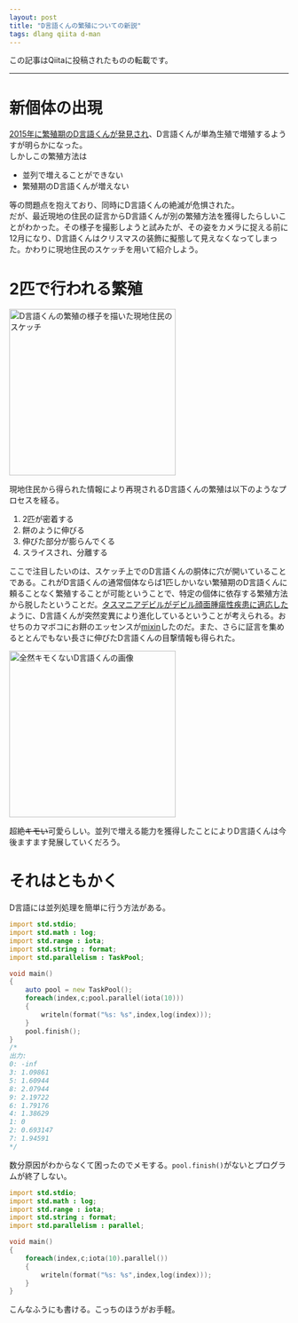 ```yaml
---
layout: post
title: "D言語くんの繁殖についての新説"
tags: dlang qiita d-man
---
```

この記事はQiitaに投稿されたものの転載です。

---
# 新個体の出現
[2015年に繁殖期のD言語くんが発見され](http://qiita.com/gobori/items/821e6d8219033c4f68a8)、D言語くんが単為生殖で増殖するようすが明らかになった。  
しかしこの繁殖方法は

 - 並列で増えることができない
 - 繁殖期のD言語くんが増えない

等の問題点を抱えており、同時にD言語くんの絶滅が危惧された。  
だが、最近現地の住民の証言からD言語くんが別の繁殖方法を獲得したらしいことがわかった。その様子を撮影しようと試みたが、その姿をカメラに捉える前に12月になり、D言語くんはクリスマスの装飾に擬態して見えなくなってしまった。かわりに現地住民のスケッチを用いて紹介しよう。

# 2匹で行われる繁殖

<img width="300" alt="D言語くんの繁殖の様子を描いた現地住民のスケッチ" src="{{ site.url }}/assets/qiita/0/57768/988704a5-d033-c1f4-027a-c34db4569659.png">

現地住民から得られた情報により再現されるD言語くんの繁殖は以下のようなプロセスを経る。

 1. 2匹が密着する
 2. 餅のように伸びる
 3. 伸びた部分が膨らんでくる
 4. スライスされ、分離する

ここで注目したいのは、スケッチ上でのD言語くんの胴体に穴が開いていることである。これがD言語くんの通常個体ならば1匹しかいない繁殖期のD言語くんに頼ることなく繁殖することが可能ということで、特定の個体に依存する繁殖方法から脱したということだ。[タスマニアデビルがデビル顔面腫瘍性疾患に適応した](http://natgeo.nikkeibp.co.jp/atcl/news/15/a/122100054/)ように、D言語くんが突然変異により進化しているということが考えられる。おせちのカマボコにお餅のエッセンスが[mixin](http://dlang.org/spec/template-mixin.html)したのだ。また、さらに証言を集めるととんでもない長さに伸びたD言語くんの目撃情報も得られた。

<img width="300" alt="全然キモくないD言語くんの画像" src="{{ site.url }}/assets/qiita/0/57768/c758aa79-fcc8-9f13-2a52-554e43f7b34f.png">

超絶~~キモい~~可愛らしい。並列で増える能力を獲得したことによりD言語くんは今後ますます発展していくだろう。

# それはともかく

D言語には並列処理を簡単に行う方法がある。

```d
import std.stdio;
import std.math : log;
import std.range : iota;
import std.string : format;
import std.parallelism : TaskPool;

void main()
{
    auto pool = new TaskPool();
    foreach(index,c;pool.parallel(iota(10)))
    {
        writeln(format("%s: %s",index,log(index)));
    }
    pool.finish();
}
/*
出力:
0: -inf
3: 1.09861
5: 1.60944
8: 2.07944
9: 2.19722
6: 1.79176
4: 1.38629
1: 0
2: 0.693147
7: 1.94591
*/
```

数分原因がわからなくて困ったのでメモする。`pool.finish()`がないとプログラムが終了しない。

```d
import std.stdio;
import std.math : log;
import std.range : iota;
import std.string : format;
import std.parallelism : parallel;

void main()
{
    foreach(index,c;iota(10).parallel())
    {
        writeln(format("%s: %s",index,log(index)));
    }
}
```

こんなふうにも書ける。こっちのほうがお手軽。
